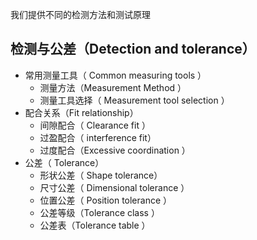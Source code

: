 我们提供不同的检测方法和测试原理

## 检测与公差（Detection and tolerance）
*  常用测量工具（ Common measuring tools ）
   *  测量方法（Measurement Method ）
   *  测量工具选择（ Measurement tool selection ）
*  配合关系（Fit relationship）
   *  间隙配合（ Clearance fit ）
   *  过盈配合（ interference fit）
   *  过度配合（Excessive coordination ）
*  公差（  Tolerance）
   *  形状公差（ Shape tolerance）
   *  尺寸公差（ Dimensional tolerance ）
   *  位置公差（ Position tolerance ）
   *  公差等级（Tolerance class ）
   *  公差表（Tolerance table ）